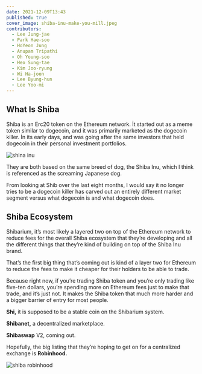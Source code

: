 ```yaml
---
date: 2021-12-09T13:43
published: true
cover_image: shiba-inu-make-you-mill.jpeg
contributors:
  - Lee Jung-jae
  - Park Hae-soo
  - HoYeon Jung
  - Anupam Tripathi
  - Oh Young-soo
  - Heo Sung-tae
  - Kim Joo-ryung
  - Wi Ha-joon
  - Lee Byung-hun
  - Lee Yoo-mi
---
```


## What Is Shiba

Shiba is an Erc20 token on the Ethereum network. İt started out as a meme token similar to dogecoin, and it was primarily marketed as the dogecoin killer. İn its early days, and was going after the same investors that held dogecoin in their personal investment portfolios.

![shina inu](https://miro.medium.com/max/700/0*l1cjAMP4mGLN9PBw.jpeg)

They are both based on the same breed of dog, the Shiba Inu, which I think is referenced as the screaming Japanese dog.

From looking at Shib over the last eight months, I would say it no longer tries to be a dogecoin killer has carved out an entirely different market segment versus what dogecoin is and what dogecoin does.

## Shiba Ecosystem

Shibarium, it’s most likely a layered two on top of the Ethereum network to reduce fees for the overall Shiba ecosystem that they’re developing and all the different things that they’re kind of building on top of the Shiba Inu brand.

That’s the first big thing that’s coming out is kind of a layer two for Ethereum to reduce the fees to make it cheaper for their holders to be able to trade.

Because right now, if you’re trading Shiba token and you’re only trading like five-ten dollars, you’re spending more on Ethereum fees just to make that trade, and it’s just not. It makes the Shiba token that much more harder and a bigger barrier of entry for most people.

**Shi,** it is supposed to be a stable coin on the Shibarium system.

**Shibanet,** a decentralized marketplace.

**Shibaswap** V2, coming out.

Hopefully, the big listing that they’re hoping to get on for a centralized exchange is **Robinhood.**

![shiba robinhood](https://miro.medium.com/max/700/0*JuLiLNGZyusoEI8a.jpg)